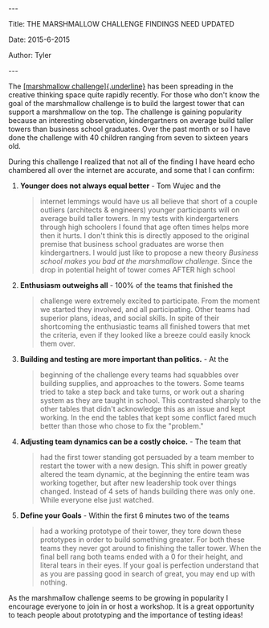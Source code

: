 \-\--

Title: THE MARSHMALLOW CHALLENGE FINDINGS NEED UPDATED

Date: 2015-6-2015

Author: Tyler

\-\--

The [[marshmallow
challenge]{.underline}](http://marshmallowchallenge.com/) has been
spreading in the creative thinking space quite rapidly recently. For
those who don't know the goal of the marshmallow challenge is to build
the largest tower that can support a marshmallow on the top. The
challenge is gaining popularity because an interesting observation,
kindergartners on average build taller towers than business school
graduates. Over the past month or so I have done the challenge with 40
children ranging from seven to sixteen years old.

During this challenge I realized that not all of the finding I have
heard echo chambered all over the internet are accurate, and some that I
can confirm:

1.  **Younger does not always equal better** - Tom Wujec and the
    > internet lemmings would have us all believe that short of a couple
    > outliers (architects & engineers) younger participants will on
    > average build taller towers. In my tests with kindergarteners
    > through high schoolers I found that age often times helps more
    > then it hurts. I don\'t think this is directly apposed to the
    > original premise that business school graduates are worse then
    > kindergartners. I would just like to propose a new theory
    > *Business school makes you bad at the marshmallow challenge*.
    > Since the drop in potential height of tower comes AFTER high
    > school

2.  **Enthusiasm outweighs all** - 100% of the teams that finished the
    > challenge were extremely excited to participate. From the moment
    > we started they involved, and all participating. Other teams had
    > superior plans, ideas, and social skills. In spite of their
    > shortcoming the enthusiastic teams all finished towers that met
    > the criteria, even if they looked like a breeze could easily knock
    > them over.

3.  **Building and testing are more important than politics.** - At the
    > beginning of the challenge every teams had squabbles over building
    > supplies, and approaches to the towers. Some teams tried to take a
    > step back and take turns, or work out a sharing system as they are
    > taught in school. This contrasted sharply to the other tables that
    > didn't acknowledge this as an issue and kept working. In the end
    > the tables that kept some conflict fared much better than those
    > who chose to fix the "problem."

4.  **Adjusting team dynamics can be a costly choice.** - The team that
    > had the first tower standing got persuaded by a team member to
    > restart the tower with a new design. This shift in power greatly
    > altered the team dynamic, at the beginning the entire team was
    > working together, but after new leadership took over things
    > changed. Instead of 4 sets of hands building there was only one.
    > While everyone else just watched.

5.  **Define your Goals** - Within the first 6 minutes two of the teams
    > had a working prototype of their tower, they tore down these
    > prototypes in order to build something greater. For both these
    > teams they never got around to finishing the taller tower. When
    > the final bell rang both teams ended with a 0 for their height,
    > and literal tears in their eyes. If your goal is perfection
    > understand that as you are passing good in search of great, you
    > may end up with nothing.

As the marshmallow challenge seems to be growing in popularity I
encourage everyone to join in or host a workshop. It is a great
opportunity to teach people about prototyping and the importance of
testing ideas!
